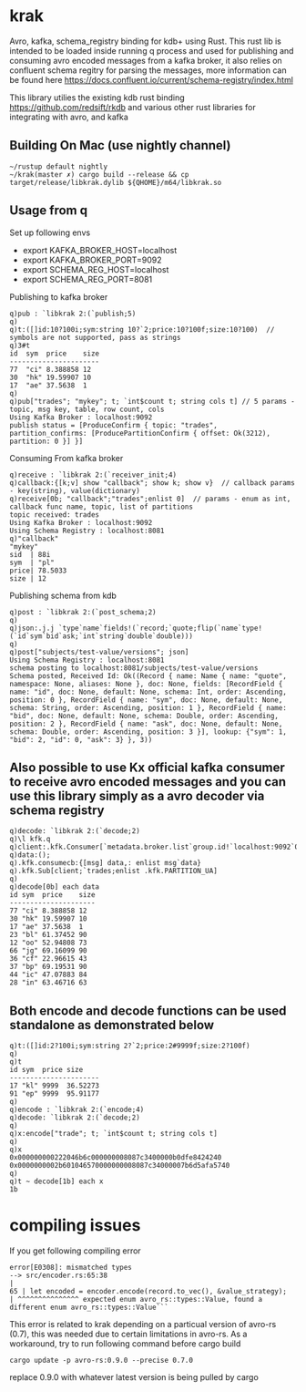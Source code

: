 # krak

Avro, kafka, schema_registry binding for kdb+ using Rust.
This rust lib is intended to be loaded inside running q process and used for publishing and consuming avro encoded messages from a kafka broker, it also relies on confluent schema regitry for parsing the messages, more information can be found here https://docs.confluent.io/current/schema-registry/index.html

This library utilies the existing kdb rust binding https://github.com/redsift/rkdb and various other rust libraries for integrating with avro, and kafka

## Building On Mac (use nightly channel)

```
~/rustup default nightly
~/krak(master ✗) cargo build --release && cp target/release/libkrak.dylib ${QHOME}/m64/libkrak.so
```

## Usage from q
Set up following envs

* export KAFKA_BROKER_HOST=localhost
* export KAFKA_BROKER_PORT=9092
* export SCHEMA_REG_HOST=localhost
* export SCHEMA_REG_PORT=8081


Publishing to kafka broker

```
q)pub : `libkrak 2:(`publish;5)
q)
q)t:([]id:10?100i;sym:string 10?`2;price:10?100f;size:10?100)  // symbols are not supported, pass as strings
q)3#t
id  sym  price    size
----------------------
77  "ci" 8.388858 12
30  "hk" 19.59907 10
17  "ae" 37.5638  1
q)
q)pub["trades"; "mykey"; t; `int$count t; string cols t] // 5 params - topic, msg key, table, row count, cols
Using Kafka Broker : localhost:9092
publish status = [ProduceConfirm { topic: "trades", partition_confirms: [ProducePartitionConfirm { offset: Ok(3212), partition: 0 }] }]
```

Consuming From kafka broker
```
q)receive : `libkrak 2:(`receiver_init;4)
q)callback:{[k;v] show "callback"; show k; show v}  // callback params - key(string), value(dictionary)
q)receive[0b; "callback";"trades";enlist 0]  // params - enum as int, callback func name, topic, list of partitions
topic received: trades
Using Kafka Broker : localhost:9092
Using Schema Registry : localhost:8081
q)"callback"
"mykey"
sid  | 88i
sym  | "pl"
price| 78.5033
size | 12
```

Publishing schema from kdb
```
q)post : `libkrak 2:(`post_schema;2)
q)
q)json:.j.j `type`name`fields!(`record;`quote;flip(`name`type!(`id`sym`bid`ask;`int`string`double`double)))
q)
q)post["subjects/test-value/versions"; json]
Using Schema Registry : localhost:8081
schema posting to localhost:8081/subjects/test-value/versions
Schema posted, Received Id: Ok((Record { name: Name { name: "quote", namespace: None, aliases: None }, doc: None, fields: [RecordField { name: "id", doc: None, default: None, schema: Int, order: Ascending, position: 0 }, RecordField { name: "sym", doc: None, default: None, schema: String, order: Ascending, position: 1 }, RecordField { name: "bid", doc: None, default: None, schema: Double, order: Ascending, position: 2 }, RecordField { name: "ask", doc: None, default: None, schema: Double, order: Ascending, position: 3 }], lookup: {"sym": 1, "bid": 2, "id": 0, "ask": 3} }, 3))
```

## Also possible to use Kx official kafka consumer to receive avro encoded messages and you can use this library simply as a avro decoder via schema registry

```
q)decode: `libkrak 2:(`decode;2)
q)\l kfk.q
q)client:.kfk.Consumer[`metadata.broker.list`group.id!`localhost:9092`0]
q)data:();
q).kfk.consumecb:{[msg] data,: enlist msg`data}
q).kfk.Sub[client;`trades;enlist .kfk.PARTITION_UA]
q)
q)decode[0b] each data
id sym  price    size
---------------------
77 "ci" 8.388858 12
30 "hk" 19.59907 10
17 "ae" 37.5638  1
23 "bl" 61.37452 90
12 "oo" 52.94808 73
66 "jg" 69.16099 90
36 "cf" 22.96615 43
37 "bp" 69.19531 90
44 "ic" 47.07883 84
28 "in" 63.46716 63
```

## Both encode and decode functions can be used standalone as demonstrated below
```
q)t:([]id:2?100i;sym:string 2?`2;price:2#9999f;size:2?100f)
q)
q)t
id sym  price size    
----------------------
17 "kl" 9999  36.52273
91 "ep" 9999  95.91177
q)
q)encode : `libkrak 2:(`encode;4)
q)decode: `libkrak 2:(`decode;2)
q)
q)x:encode["trade"; t; `int$count t; string cols t]
q)
q)x
0x000000000222046b6c000000008087c3400000b0dfe8424240
0x0000000002b601046570000000008087c34000007b6d5afa5740
q)
q)t ~ decode[1b] each x
1b
```


# compiling issues
If you get following compiling error
```
error[E0308]: mismatched types
--> src/encoder.rs:65:38
|
65 | let encoded = encoder.encode(record.to_vec(), &value_strategy);
| ^^^^^^^^^^^^^^^ expected enum avro_rs::types::Value, found a different enum avro_rs::types::Value```
```

This error is related to krak depending on a particual version of avro-rs (0.7), this was needed due to certain limitations in avro-rs. As a workaround, try to run following command before cargo build
```
cargo update -p avro-rs:0.9.0 --precise 0.7.0
```
replace 0.9.0 with whatever latest version is being pulled by cargo
